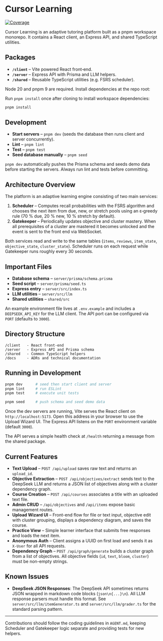 # Cursor Learning

[![Coverage](https://codecov.io/gh/cmkourtu/cursor-learning/branch/main/graph/badge.svg)](https://codecov.io/gh/cmkourtu/cursor-learning)

Cursor Learning is an adaptive tutoring platform built as a pnpm workspace monorepo.
It contains a React client, an Express API, and shared TypeScript utilities.

## Packages

- **`/client`** – Vite powered React front‑end.
- **`/server`** – Express API with Prisma and LLM helpers.
- **`/shared`** – Reusable TypeScript utilities (e.g. FSRS scheduler).

Node 20 and pnpm 9 are required. Install dependencies at the repo root:

Run `pnpm install` once after cloning to install workspace dependencies:

```bash
pnpm install
```

## Development

- **Start servers** – `pnpm dev` (seeds the database then runs client and server concurrently).
- **Lint** – `pnpm lint`
- **Test** – `pnpm test`
- **Seed database manually** – `pnpm seed`

`pnpm dev` automatically pushes the Prisma schema and seeds demo data before starting the servers. Always run lint and tests before committing.

## Architecture Overview

The platform is an adaptive learning engine consisting of two main services:

1. **Scheduler** – Computes recall probabilities with the FSRS algorithm and
   chooses the next item from due, new, or stretch pools using an ε‑greedy rule
   (70 % due, 20 % new, 10 % stretch by default).
2. **Gatekeeper** – Periodically updates objective and cluster mastery. When all
   prerequisites of a cluster are mastered it becomes unlocked and the event is
   sent to the front end via WebSocket.

Both services read and write to the same tables (`items`, `reviews`,
`item_state`, `objective_state`, `cluster_state`). Scheduler runs on each
request while Gatekeeper runs roughly every 30 seconds.

## Important Files

- **Database schema** – `server/prisma/schema.prisma`
- **Seed script** – `server/prisma/seed.ts`
- **Express entry** – `server/src/index.ts`
- **LLM utilities** – `server/src/llm`
- **Shared utilities** – `shared/src`

An example environment file lives at `.env.example` and includes a
`DEEPSEEK_API_KEY` for the LLM client. The API port can be configured via
`PORT` (defaults to `3000`).

## Directory Structure

```
/client   - React front-end
/server   - Express API and Prisma schema
/shared   - Common TypeScript helpers
/docs     - ADRs and technical documentation
```

## Running in Development

```bash
pnpm dev      # seed then start client and server
pnpm lint     # run ESLint
pnpm test     # execute unit tests

pnpm seed     # push schema and seed demo data
```

Once the dev servers are running, Vite serves the React client on
`http://localhost:5173`. Open this address in your browser to use the
Upload Wizard UI. The Express API listens on the `PORT` environment
variable (default `3000`).

The API serves a simple health check at `/health` returning a message from the
shared package.

## Current Features

- **Text Upload** – `POST /api/upload` saves raw text and returns an `upload_id`.
- **Objective Extraction** – `POST /api/objectives/extract` sends text to the
  DeepSeek LLM and returns a JSON list of objectives along with a cluster
  dependency graph.
- **Course Creation** – `POST /api/courses` associates a title with an uploaded
  text file.
- **Admin CRUD** – `/api/objectives` and `/api/items` expose basic management
  routes.
- **Upload Wizard UI** – Front-end flow for file or text input, objective edit with cluster grouping, displays a dependency diagram, and saves the course.
- **Practice View** – Simple learner interface that submits free responses and
  loads the next item.
- **Anonymous Auth** – Client assigns a UUID on first load and sends it as `X-User` for all API requests.
- **Dependency Graph** – `POST /api/graph/generate` builds a cluster graph from
  a list of objectives. All objective fields (`id`, `text`, `bloom`, `cluster`)
  must be non-empty strings.

## Known Issues

- **DeepSeek JSON Responses**: The DeepSeek API sometimes returns JSON wrapped in markdown code blocks (`json\n{...}\n`). All LLM response parsers must handle this format. See `server/src/llm/itemGenerator.ts` and `server/src/llm/grader.ts` for the standard parsing pattern.

---

Contributions should follow the coding guidelines in `AGENT.md`, keeping
Scheduler and Gatekeeper logic separate and providing tests for new helpers.
